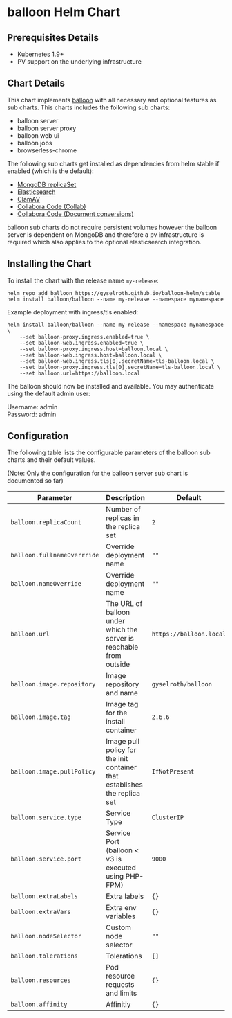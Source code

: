 # balloon Helm Chart

## Prerequisites Details

* Kubernetes 1.9+
* PV support on the underlying infrastructure

## Chart Details

This chart implements [balloon](https://github.com/gyselroth/balloon) with all necessary and optional features as sub charts.
This charts includes the following sub charts:

* balloon server
* balloon server proxy
* balloon web ui
* balloon jobs
* browserless-chrome

The following sub charts get installed as dependencies from helm stable if enabled (which is the default):

* [MongoDB replicaSet](https://github.com/helm/charts/tree/master/stable/mongodb-replicaset)
* [Elasticsearch](https://github.com/helm/charts/tree/master/stable/elasticsearch)
* [ClamAV](https://github.com/helm/charts/tree/master/stable/clamav)
* [Collabora Code (Collab)](https://github.com/helm/charts/tree/master/stable/collabora-code)
* [Collabora Code (Document conversions)](https://github.com/helm/charts/tree/master/stable/collabora-code)

balloon sub charts do not require persistent volumes however the balloon server is dependent on MongoDB and therefore a pv infrastructure is required
which also applies to the optional elasticsearch integration.

## Installing the Chart

To install the chart with the release name `my-release`:

```console
helm repo add balloon https://gyselroth.github.io/balloon-helm/stable
helm install balloon/balloon --name my-release --namespace mynamespace
```

Example deployment with ingress/tls enabled:

```console
helm install balloon/balloon --name my-release --namespace mynamespace \
    --set balloon-proxy.ingress.enabled=true \ 
    --set balloon-web.ingress.enabled=true \ 
    --set balloon-proxy.ingress.host=balloon.local \
    --set balloon-web.ingress.host=balloon.local \
    --set balloon-web.ingress.tls[0].secretName=tls-balloon.local \
    --set balloon-proxy.ingress.tls[0].secretName=tls-balloon.local \
    --set balloon.url=https://balloon.local
```

The balloon should now be installed and available. You may authenticate using the default admin user:

Username: admin<br/>
Password: admin<br/>

## Configuration

The following table lists the configurable parameters of the balloon sub charts and their default values.

(Note: Only the configuration for the balloon server sub chart is documented so far)


| Parameter                           | Description                                                               | Default                                             |
| ----------------------------------- | ------------------------------------------------------------------------- | --------------------------------------------------- |
| `balloon.replicaCount`              | Number of replicas in the replica set                                     | `2`                                                 |
| `balloon.fullnameOverrride`         | Override deployment name                                                  | `""`                                                |
| `balloon.nameOverride`              | Override deployment name                                                  | `""`                                                |
| `balloon.url`                       | The URL of balloon under which the server is reachable from outside       | `https://balloon.local`                             |
| `balloon.image.repository`          | Image repository and name                                                 | `gyselroth/balloon`                                 |
| `balloon.image.tag`                 | Image tag for the install container                                       | `2.6.6`                                             |
| `balloon.image.pullPolicy`          | Image pull policy for the init container that establishes the replica set | `IfNotPresent`                                      |
| `balloon.service.type`              | Service Type                                                              | `ClusterIP`                                         |
| `balloon.service.port`              | Service Port (balloon < v3 is executed using PHP-FPM)                     | `9000`                                              |
| `balloon.extraLabels`               | Extra labels                                                              | `{}`                                                |
| `balloon.extraVars`                 | Extra env variables                                                       | `{}`                                                |
| `balloon.nodeSelector`              | Custom node selector                                                      | `""`                                                |
| `balloon.tolerations`               | Tolerations                                                               | `[]`                                                |
| `balloon.resources`                 | Pod resource requests and limits                                          | `{}`                                                |
| `balloon.affinity`                  | Affinitiy                                                                 | `{}`                                                |
